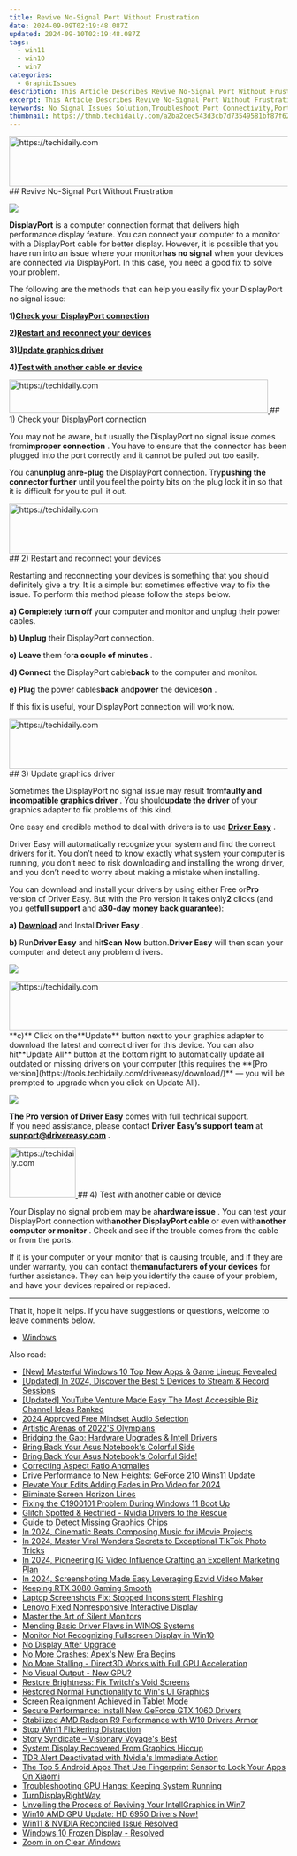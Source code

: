 ```yaml
---
title: Revive No-Signal Port Without Frustration
date: 2024-09-09T02:19:48.087Z
updated: 2024-09-10T02:19:48.087Z
tags:
  - win11
  - win10
  - win7
categories:
  - GraphicIssues
description: This Article Describes Revive No-Signal Port Without Frustration
excerpt: This Article Describes Revive No-Signal Port Without Frustration
keywords: No Signal Issues Solution,Troubleshoot Port Connectivity,Port Revival Tips,DIY No Signal Fixes,Unresponsive Port Troubleshooting,Restore Signal in Electronics Ports,No-Signal Fixes Guide
thumbnail: https://thmb.techidaily.com/a2ba2cec543d3cb7d73549581bf87f628b1caa22c3c615e97abca1f75e16831c.jpg
---
```


<!-- affiliate ads begin -->
<a href="https://ephamedtechinc.pxf.io/c/5597632/2137228/26400" target="_top" id="2137228">
  <img src="//a.impactradius-go.com/display-ad/26400-2137228" border="0" alt="https://techidaily.com" width="728" height="90"/>
</a>
<img height="0" width="0" src="https://ephamedtechinc.pxf.io/i/5597632/2137228/26400" style="position:absolute;visibility:hidden;" border="0" />
<!-- affiliate ads end -->
## Revive No-Signal Port Without Frustration

![](https://images.drivereasy.com/wp-content/uploads/2017/10/img_59daecb8d2b72.png)

**DisplayPort** is a computer connection format that delivers high performance display feature. You can connect your computer to a monitor with a DisplayPort cable for better display. However, it is possible that you have run into an issue where your monitor**has no signal** when your devices are connected via DisplayPort. In this case, you need a good fix to solve your problem.

 The following are the methods that can help you easily fix your DisplayPort no signal issue:

 **1)[Check your DisplayPort connection](#a)**

 **2)[Restart and reconnect your devices](#b)**

 **3)[Update graphics driver](#c)**

 **4)[Test with another cable or device](#d)**

<!-- affiliate ads begin -->
<a href="https://aligracehair.sjv.io/c/5597632/2135418/19272" target="_top" id="2135418">
  <img src="//a.impactradius-go.com/display-ad/19272-2135418" border="0" alt="https://techidaily.com" width="468" height="60"/>
</a>
<img height="0" width="0" src="https://aligracehair.sjv.io/i/5597632/2135418/19272" style="position:absolute;visibility:hidden;" border="0" />
<!-- affiliate ads end -->
## 1) Check your DisplayPort connection

 You may not be aware, but usually the DisplayPort no signal issue comes from**improper connection** . You have to ensure that the connector has been plugged into the port correctly and it cannot be pulled out too easily.

 You can**unplug** an**re-plug** the DisplayPort connection. Try**pushing the connector further** until you feel the pointy bits on the plug lock it in so that it is difficult for you to pull it out.

<!-- affiliate ads begin -->
<a href="https://ephamedtechinc.pxf.io/c/5597632/2135473/26400" target="_top" id="2135473">
  <img src="//a.impactradius-go.com/display-ad/26400-2135473" border="0" alt="https://techidaily.com" width="728" height="90"/>
</a>
<img height="0" width="0" src="https://ephamedtechinc.pxf.io/i/5597632/2135473/26400" style="position:absolute;visibility:hidden;" border="0" />
<!-- affiliate ads end -->
## 2) Restart and reconnect your devices

 Restarting and reconnecting your devices is something that you should definitely give a try. It is a simple but sometimes effective way to fix the issue. To perform this method please follow the steps below.

**a)** **Completely turn off** your computer and monitor and unplug their power cables.

**b)** **Unplug** their DisplayPort connection.

**c) Leave**  them for**a couple of minutes** .

**d) Connect** the DisplayPort cable**back** to the computer and monitor.

**e) Plug** the power cables**back** and**power** the devices**on** .

If this fix is useful, your DisplayPort connection will work now.

<!-- affiliate ads begin -->
<a href="https://smilemakers.pxf.io/c/5597632/2123901/26106" target="_top" id="2123901">
  <img src="//a.impactradius-go.com/display-ad/26106-2123901" border="0" alt="https://techidaily.com" width="728" height="90"/>
</a>
<img height="0" width="0" src="https://smilemakers.pxf.io/i/5597632/2123901/26106" style="position:absolute;visibility:hidden;" border="0" />
<!-- affiliate ads end -->
## 3) Update graphics driver

 Sometimes the DisplayPort no signal issue may result from**faulty and incompatible graphics driver** . You should**update the driver** of your graphics adapter to fix problems of this kind.

 One easy and credible method to deal with drivers is to use [**Driver Easy**](https://tools.techidaily.com/drivereasy/download/) .

 Driver Easy will automatically recognize your system and find the correct drivers for it. You don’t need to know exactly what system your computer is running, you don’t need to risk downloading and installing the wrong driver, and you don’t need to worry about making a mistake when installing.

 You can download and install your drivers by using either Free or**Pro** version of Driver Easy. But with the Pro version it takes only**2** clicks (and you get**full support** and a**30-day money back guarantee**):

**a)** [**Download**](https://tools.techidaily.com/drivereasy/download/) and Install**Driver Easy** .

**b)**  Run**Driver Easy** and hit**Scan Now** button.**Driver Easy** will then scan your computer and detect any problem drivers.

![](https://images.drivereasy.com/wp-content/uploads/2017/07/img_59682e9883633.png)

<!-- affiliate ads begin -->
<a href="https://ephamedtechinc.pxf.io/c/5597632/2137201/26400" target="_top" id="2137201">
  <img src="//a.impactradius-go.com/display-ad/26400-2137201" border="0" alt="https://techidaily.com" width="728" height="90"/>
</a>
<img height="0" width="0" src="https://ephamedtechinc.pxf.io/i/5597632/2137201/26400" style="position:absolute;visibility:hidden;" border="0" />
<!-- affiliate ads end -->
**c)** Click on the**Update** button next to your graphics adapter to download the latest and correct driver for this device. You can also hit**Update All** button at the bottom right to automatically update all outdated or missing drivers on your computer (this requires the **[Pro version](https://tools.techidaily.com/drivereasy/download/)**  — you will be prompted to upgrade when you click on Update All).

![](https://images.drivereasy.com/wp-content/uploads/2017/08/img_59893cf60ee52.jpg)

**The Pro version of Driver Easy** comes with full technical support.  
 If you need assistance, please contact **Driver Easy’s support team** at **[support@drivereasy.com](mailto:support@drivereasy.com) .**

<!-- affiliate ads begin -->
<a href="https://aligracehair.sjv.io/c/5597632/2135394/19272" target="_top" id="2135394">
  <img src="//a.impactradius-go.com/display-ad/19272-2135394" border="0" alt="https://techidaily.com" width="120" height="90"/>
</a>
<img height="0" width="0" src="https://aligracehair.sjv.io/i/5597632/2135394/19272" style="position:absolute;visibility:hidden;" border="0" />
<!-- affiliate ads end -->
## 4) Test with another cable or device

 Your Display no signal problem may be a**hardware issue** . You can test your DisplayPort connection with**another DisplayPort cable** or even with**another computer or monitor** . Check and see if the trouble comes from the cable or from the ports.

 If it is your computer or your monitor that is causing trouble, and if they are under warranty, you can contact the**manufacturers of your devices** for further assistance. They can help you identify the cause of your problem, and have your devices repaired or replaced.

---

 That it, hope it helps. If you have suggestions or questions, welcome to leave comments below.

* [Windows](https://tools.techidaily.com/drivereasy/download/)

<ins class="adsbygoogle"
     style="display:block"
     data-ad-format="autorelaxed"
     data-ad-client="ca-pub-7571918770474297"
     data-ad-slot="1223367746"></ins>



<ins class="adsbygoogle"
     style="display:block"
     data-ad-client="ca-pub-7571918770474297"
     data-ad-slot="8358498916"
     data-ad-format="auto"
     data-full-width-responsive="true"></ins>





<span class="atpl-alsoreadstyle">Also read:</span>
<div><ul>
<li><a href="https://extra-skills.techidaily.com/new-masterful-windows-10-top-new-apps-and-game-lineup-revealed/"><u>[New] Masterful Windows 10  Top New Apps & Game Lineup Revealed</u></a></li>
<li><a href="https://on-screen-recording.techidaily.com/updated-in-2024-discover-the-best-5-devices-to-stream-and-record-sessions/"><u>[Updated] In 2024, Discover the Best 5 Devices to Stream & Record Sessions</u></a></li>
<li><a href="https://facebook-record-videos.techidaily.com/updated-youtube-venture-made-easy-the-most-accessible-biz-channel-ideas-ranked/"><u>[Updated] YouTube Venture Made Easy  The Most Accessible Biz Channel Ideas Ranked</u></a></li>
<li><a href="https://some-techniques.techidaily.com/2024-approved-free-mindset-audio-selection/"><u>2024 Approved  Free Mindset Audio Selection</u></a></li>
<li><a href="https://extra-lessons.techidaily.com/artistic-arenas-of-2022s-olympians/"><u>Artistic Arenas of 2022'S Olympians</u></a></li>
<li><a href="https://graphic-issues.techidaily.com/bridging-the-gap-hardware-upgrades-and-intell-drivers/"><u>Bridging the Gap: Hardware Upgrades & Intell Drivers</u></a></li>
<li><a href="https://graphic-issues.techidaily.com/bring-back-your-asus-notebooks-colorful-side/"><u>Bring Back Your Asus Notebook's Colorful Side</u></a></li>
<li><a href="https://graphic-issues.techidaily.com/1719818238108-bring-back-your-asus-notebooks-colorful-side/"><u>Bring Back Your Asus Notebook's Colorful Side!</u></a></li>
<li><a href="https://graphic-issues.techidaily.com/correcting-aspect-ratio-anomalies/"><u>Correcting Aspect Ratio Anomalies</u></a></li>
<li><a href="https://graphic-issues.techidaily.com/drive-performance-to-new-heights-geforce-210-wins11-update/"><u>Drive Performance to New Heights: GeForce 210 Wins11 Update</u></a></li>
<li><a href="https://fox-boxes.techidaily.com/elevate-your-edits-adding-fades-in-pro-video-for-2024/"><u>Elevate Your Edits  Adding Fades in Pro Video for 2024</u></a></li>
<li><a href="https://network-issues.techidaily.com/eliminate-screen-horizon-lines/"><u>Eliminate Screen Horizon Lines</u></a></li>
<li><a href="https://graphic-issues.techidaily.com/fixing-the-c1900101-problem-during-windows-11-boot-up/"><u>Fixing the C1900101 Problem During Windows 11 Boot Up</u></a></li>
<li><a href="https://graphic-issues.techidaily.com/glitch-spotted-and-rectified-nvidia-drivers-to-the-rescue/"><u>Glitch Spotted & Rectified - Nvidia Drivers to the Rescue</u></a></li>
<li><a href="https://graphic-issues.techidaily.com/guide-to-detect-missing-graphics-chips/"><u>Guide to Detect Missing Graphics Chips</u></a></li>
<li><a href="https://extra-tips.techidaily.com/in-2024-cinematic-beats-composing-music-for-imovie-projects/"><u>In 2024, Cinematic Beats  Composing Music for iMovie Projects</u></a></li>
<li><a href="https://tiktok-video-recordings.techidaily.com/in-2024-master-viral-wonders-secrets-to-exceptional-tiktok-photo-tricks/"><u>In 2024, Master Viral Wonders  Secrets to Exceptional TikTok Photo Tricks</u></a></li>
<li><a href="https://instagram-video-files.techidaily.com/in-2024-pioneering-ig-video-influence-crafting-an-excellent-marketing-plan/"><u>In 2024, Pioneering IG Video Influence  Crafting an Excellent Marketing Plan</u></a></li>
<li><a href="https://screen-video-capture.techidaily.com/in-2024-screenshoting-made-easy-leveraging-ezvid-video-maker/"><u>In 2024, Screenshoting Made Easy  Leveraging Ezvid Video Maker</u></a></li>
<li><a href="https://graphic-issues.techidaily.com/keeping-rtx-3080-gaming-smooth/"><u>Keeping RTX 3080 Gaming Smooth</u></a></li>
<li><a href="https://graphic-issues.techidaily.com/laptop-screenshots-fix-stopped-inconsistent-flashing/"><u>Laptop Screenshots Fix: Stopped Inconsistent Flashing</u></a></li>
<li><a href="https://graphic-issues.techidaily.com/lenovo-fixed-nonresponsive-interactive-display/"><u>Lenovo Fixed Nonresponsive Interactive Display</u></a></li>
<li><a href="https://graphic-issues.techidaily.com/master-the-art-of-silent-monitors/"><u>Master the Art of Silent Monitors</u></a></li>
<li><a href="https://graphic-issues.techidaily.com/mending-basic-driver-flaws-in-winos-systems/"><u>Mending Basic Driver Flaws in WINOS Systems</u></a></li>
<li><a href="https://graphic-issues.techidaily.com/monitor-not-recognizing-fullscreen-display-in-win10/"><u>Monitor Not Recognizing Fullscreen Display in Win10</u></a></li>
<li><a href="https://graphic-issues.techidaily.com/no-display-after-upgrade/"><u>No Display After Upgrade</u></a></li>
<li><a href="https://graphic-issues.techidaily.com/no-more-crashes-apexs-new-era-begins/"><u>No More Crashes: Apex's New Era Begins</u></a></li>
<li><a href="https://graphic-issues.techidaily.com/no-more-stalling-direct3d-works-with-full-gpu-acceleration/"><u>No More Stalling - Direct3D Works with Full GPU Acceleration</u></a></li>
<li><a href="https://graphic-issues.techidaily.com/no-visual-output-new-gpu/"><u>No Visual Output - New GPU?</u></a></li>
<li><a href="https://graphic-issues.techidaily.com/restore-brightness-fix-twitchs-void-screens/"><u>Restore Brightness: Fix Twitch's Void Screens</u></a></li>
<li><a href="https://graphic-issues.techidaily.com/restored-normal-functionality-to-wins-ui-graphics/"><u>Restored Normal Functionality to Win's UI Graphics</u></a></li>
<li><a href="https://graphic-issues.techidaily.com/screen-realignment-achieved-in-tablet-mode/"><u>Screen Realignment Achieved in Tablet Mode</u></a></li>
<li><a href="https://graphic-issues.techidaily.com/secure-performance-install-new-geforce-gtx-1060-drivers/"><u>Secure Performance: Install New GeForce GTX 1060 Drivers</u></a></li>
<li><a href="https://graphic-issues.techidaily.com/stabilized-amd-radeon-r9-performance-with-w10-drivers-armor/"><u>Stabilized AMD Radeon R9 Performance with W10 Drivers Armor</u></a></li>
<li><a href="https://graphic-issues.techidaily.com/stop-win11-flickering-distraction/"><u>Stop Win11 Flickering Distraction</u></a></li>
<li><a href="https://extra-information.techidaily.com/story-syndicate-visionary-voyages-best/"><u>Story Syndicate – Visionary Voyage's Best</u></a></li>
<li><a href="https://graphic-issues.techidaily.com/system-display-recovered-from-graphics-hiccup/"><u>System Display Recovered From Graphics Hiccup</u></a></li>
<li><a href="https://graphic-issues.techidaily.com/tdr-alert-deactivated-with-nvidias-immediate-action/"><u>TDR Alert Deactivated with Nvidia's Immediate Action</u></a></li>
<li><a href="https://unlock-android.techidaily.com/the-top-5-android-apps-that-use-fingerprint-sensor-to-lock-your-apps-on-xiaomi-by-drfone-android/"><u>The Top 5 Android Apps That Use Fingerprint Sensor to Lock Your Apps On Xiaomi</u></a></li>
<li><a href="https://graphic-issues.techidaily.com/troubleshooting-gpu-hangs-keeping-system-running/"><u>Troubleshooting GPU Hangs: Keeping System Running</u></a></li>
<li><a href="https://graphic-issues.techidaily.com/turndisplayrightway/"><u>TurnDisplayRightWay</u></a></li>
<li><a href="https://graphic-issues.techidaily.com/unveiling-the-process-of-reviving-your-intellgraphics-in-win7/"><u>Unveiling the Process of Reviving Your IntellGraphics in Win7</u></a></li>
<li><a href="https://graphic-issues.techidaily.com/win10-amd-gpu-update-hd-6950-drivers-now/"><u>Win10 AMD GPU Update: HD 6950 Drivers Now!</u></a></li>
<li><a href="https://graphic-issues.techidaily.com/win11-and-nvidia-reconciled-issue-resolved/"><u>Win11 & NVIDIA Reconciled Issue Resolved</u></a></li>
<li><a href="https://graphic-issues.techidaily.com/windows-10-frozen-display-resolved/"><u>Windows 10 Frozen Display - Resolved</u></a></li>
<li><a href="https://graphic-issues.techidaily.com/zoom-in-on-clear-windows/"><u>Zoom in on Clear Windows</u></a></li>
</ul></div>
